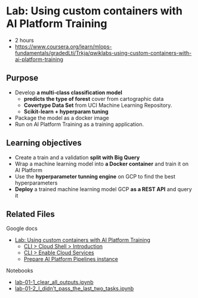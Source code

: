# Lab: Using custom containers with AI Platform Training

- 2 hours
- https://www.coursera.org/learn/mlops-fundamentals/gradedLti/Trkja/qwiklabs-using-custom-containers-with-ai-platform-training

## Purpose

- Develop **a multi-class classification model**
  - **predicts the type of forest** cover from cartographic data
  - **Covertype Data Set** from UCI Machine Learning Repository.
  - **Scikit-learn + hyperparam tuning**
- Package the model as a docker image
- Run on AI Platform Training as a training application.

## Learning objectives

- Create a train and a validation **split with Big Query**
- Wrap a machine learning model into **a Docker container** and train it on AI Platform
- Use the **hyperparameter tunning engine** on GCP to find the best hyperparameters
- **Deploy** a trained machine learning model GCP **as a REST API** and query it

## Related Files 

Google docs

- [Lab: Using custom containers with AI Platform Training](https://docs.google.com/document/d/1cTqBW4kcAWiiweG7gFCOqFAjL5j5LnmbZA2xaMY2ZuY/edit#)
  - [CLI > Cloud Shell > Introduction](https://docs.google.com/document/d/1jueCxZaQB1gObqXOx0gCWq7AqEsRSDN6YpUBrFzxnbA/edit#heading=h.2sws9c4vhvpb)
  - [CLI > Enable Cloud Services](https://docs.google.com/document/d/1PlrwxvQiikeD96HHICogWZGYmozNIYoRyKG1lq8a2I8/edit#heading=h.ucf98emwfqz)
  - [Prepare AI Platform Pipelines instance](https://docs.google.com/document/d/1pLLq0_YHQFEqzganDERtCKuLWsoW4ikaopZp9NmHJKo/edit#)

Notebooks

- [lab-01-1_clear_all_outputs.ipynb](ipynb_files/lab-01-1_clear_all_outputs.ipynb)
- [lab-01-2_I_didn't_pass_the_last_two_tasks.ipynb](ipynb_files/lab-01-2_I_didn't_pass_the_last_two_tasks.ipynb)
